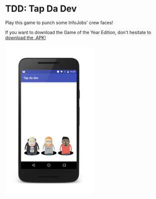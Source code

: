 # TDD: Tap Da Dev

Play this game to punch some InfoJobs' crew faces!

If you want to download the Game of the Year Edition, don't hesitate to [download the .APK!](https://github.com/scm-spain/tap-da-dev/releases/download/0.2.0/app-debug.apk)

<img src="https://github.com/scm-spain/tap-da-dev/blob/master/art/screenshot.png" width="280">
